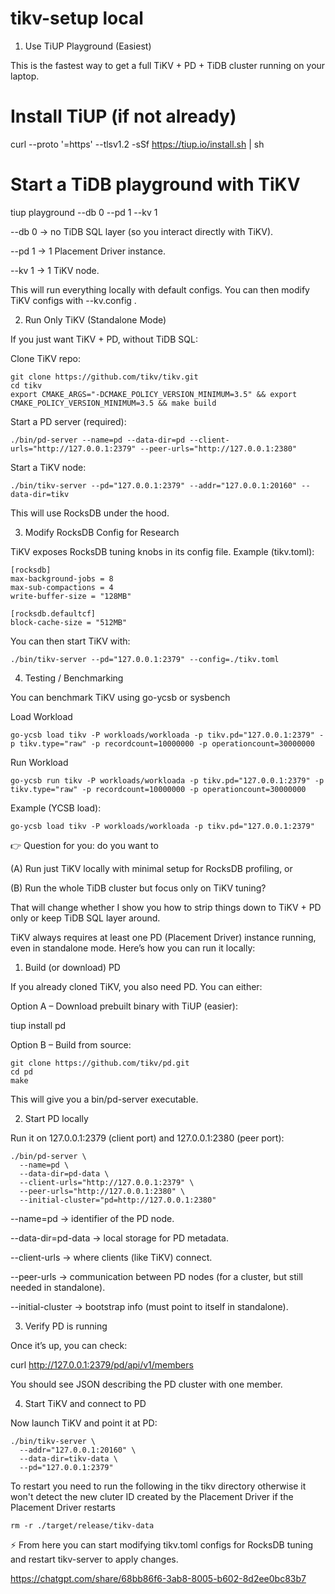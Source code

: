 # tikv-setup local


1. Use TiUP Playground (Easiest)

This is the fastest way to get a full TiKV + PD + TiDB cluster running on your laptop.

# Install TiUP (if not already)
curl --proto '=https' --tlsv1.2 -sSf https://tiup.io/install.sh | sh

# Start a TiDB playground with TiKV
tiup playground --db 0 --pd 1 --kv 1


--db 0 → no TiDB SQL layer (so you interact directly with TiKV).

--pd 1 → 1 Placement Driver instance.

--kv 1 → 1 TiKV node.

This will run everything locally with default configs. You can then modify TiKV configs with --kv.config <file>.

2. Run Only TiKV (Standalone Mode)

If you just want TiKV + PD, without TiDB SQL:

Clone TiKV repo:
```
git clone https://github.com/tikv/tikv.git
cd tikv
export CMAKE_ARGS="-DCMAKE_POLICY_VERSION_MINIMUM=3.5" && export CMAKE_POLICY_VERSION_MINIMUM=3.5 && make build
```

Start a PD server (required):
```
./bin/pd-server --name=pd --data-dir=pd --client-urls="http://127.0.0.1:2379" --peer-urls="http://127.0.0.1:2380"
```

Start a TiKV node:
```
./bin/tikv-server --pd="127.0.0.1:2379" --addr="127.0.0.1:20160" --data-dir=tikv
```

This will use RocksDB under the hood.

3. Modify RocksDB Config for Research

TiKV exposes RocksDB tuning knobs in its config file. Example (tikv.toml):
```
[rocksdb]
max-background-jobs = 8
max-sub-compactions = 4
write-buffer-size = "128MB"

[rocksdb.defaultcf]
block-cache-size = "512MB"
```

You can then start TiKV with:
```
./bin/tikv-server --pd="127.0.0.1:2379" --config=./tikv.toml
```

4. Testing / Benchmarking

You can benchmark TiKV using go-ycsb
 or sysbench

Load Workload
 ```
go-ycsb load tikv -P workloads/workloada -p tikv.pd="127.0.0.1:2379" -p tikv.type="raw" -p recordcount=10000000 -p operationcount=30000000
 ```
Run Workload

```
go-ycsb run tikv -P workloads/workloada -p tikv.pd="127.0.0.1:2379" -p tikv.type="raw" -p recordcount=10000000 -p operationcount=30000000
```

Example (YCSB load):
```
go-ycsb load tikv -P workloads/workloada -p tikv.pd="127.0.0.1:2379"
```

👉 Question for you: do you want to

(A) Run just TiKV locally with minimal setup for RocksDB profiling,
or

(B) Run the whole TiDB cluster but focus only on TiKV tuning?

That will change whether I show you how to strip things down to TiKV + PD only or keep TiDB SQL layer around.

TiKV always requires at least one PD (Placement Driver) instance running, even in standalone mode. Here’s how you can run it locally:

1. Build (or download) PD

If you already cloned TiKV, you also need PD. You can either:

Option A – Download prebuilt binary with TiUP (easier):

tiup install pd


Option B – Build from source:
```
git clone https://github.com/tikv/pd.git
cd pd
make
```

This will give you a bin/pd-server executable.

2. Start PD locally

Run it on 127.0.0.1:2379 (client port) and 127.0.0.1:2380 (peer port):
```
./bin/pd-server \
  --name=pd \
  --data-dir=pd-data \
  --client-urls="http://127.0.0.1:2379" \
  --peer-urls="http://127.0.0.1:2380" \
  --initial-cluster="pd=http://127.0.0.1:2380"
```

--name=pd → identifier of the PD node.

--data-dir=pd-data → local storage for PD metadata.

--client-urls → where clients (like TiKV) connect.

--peer-urls → communication between PD nodes (for a cluster, but still needed in standalone).

--initial-cluster → bootstrap info (must point to itself in standalone).

3. Verify PD is running

Once it’s up, you can check:

curl http://127.0.0.1:2379/pd/api/v1/members


You should see JSON describing the PD cluster with one member.

4. Start TiKV and connect to PD

Now launch TiKV and point it at PD:
```
./bin/tikv-server \
  --addr="127.0.0.1:20160" \
  --data-dir=tikv-data \
  --pd="127.0.0.1:2379"
```
To restart you need to run the following in the tikv directory otherwise it won't detect the new cluter ID created by the
Placement Driver if the Placement Driver restarts
```
rm -r ./target/release/tikv-data
```

⚡ From here you can start modifying tikv.toml configs for RocksDB tuning and restart tikv-server to apply changes.


https://chatgpt.com/share/68bb86f6-3ab8-8005-b602-8d2ee0bc83b7
